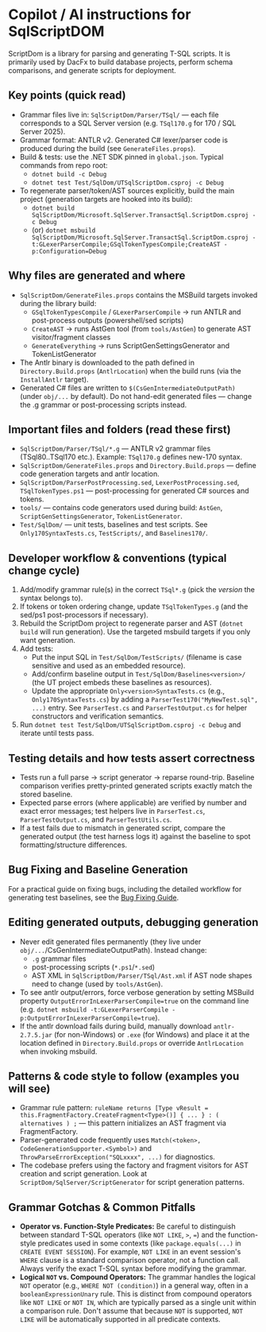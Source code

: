 # Copilot / AI instructions for SqlScriptDOM

ScriptDom is a library for parsing and generating T-SQL scripts. It is primarily used by DacFx to build database projects, perform schema comparisons, and generate scripts for deployment.

## Key points (quick read)
- Grammar files live in: `SqlScriptDom/Parser/TSql/` — each file corresponds to a SQL Server version (e.g. `TSql170.g` for 170 / SQL Server 2025).
- Grammar format: ANTLR v2. Generated C# lexer/parser code is produced during the build (see `GenerateFiles.props`).
- Build & tests: use the .NET SDK pinned in `global.json`. Typical commands from repo root:
  - `dotnet build -c Debug`
  - `dotnet test Test/SqlDom/UTSqlScriptDom.csproj -c Debug`
- To regenerate parser/token/AST sources explicitly, build the main project (generation targets are hooked into its build):
  - `dotnet build SqlScriptDom/Microsoft.SqlServer.TransactSql.ScriptDom.csproj -c Debug`
  - (or) `dotnet msbuild SqlScriptDom/Microsoft.SqlServer.TransactSql.ScriptDom.csproj -t:GLexerParserCompile;GSqlTokenTypesCompile;CreateAST -p:Configuration=Debug`

## Why files are generated and where
- `SqlScriptDom/GenerateFiles.props` contains the MSBuild targets invoked during the library build:
  - `GSqlTokenTypesCompile` / `GLexerParserCompile` -> run ANTLR and post-process outputs (powershell/sed scripts)
  - `CreateAST` -> runs AstGen tool (from `tools/AstGen`) to generate AST visitor/fragment classes
  - `GenerateEverything` -> runs ScriptGenSettingsGenerator and TokenListGenerator
- The Antlr binary is downloaded to the path defined in `Directory.Build.props` (`AntlrLocation`) when the build runs (via the `InstallAntlr` target).
- Generated C# files are written to `$(CsGenIntermediateOutputPath)` (under `obj/...` by default). Do not hand-edit generated files — change the .g grammar or post-processing scripts instead.

## Important files and folders (read these first)
- `SqlScriptDom/Parser/TSql/*.g` — ANTLR v2 grammar files (TSql80..TSql170 etc.). Example: `TSql170.g` defines new-170 syntax.
- `SqlScriptDom/GenerateFiles.props` and `Directory.Build.props` — define code generation targets and antlr location.
- `SqlScriptDom/ParserPostProcessing.sed`, `LexerPostProcessing.sed`, `TSqlTokenTypes.ps1` — post-processing for generated C# sources and tokens.
- `tools/` — contains code generators used during build: `AstGen`, `ScriptGenSettingsGenerator`, `TokenListGenerator`.
- `Test/SqlDom/` — unit tests, baselines and test scripts. See `Only170SyntaxTests.cs`, `TestScripts/`, and `Baselines170/`.

## Developer workflow & conventions (typical change cycle)
1. Add/modify grammar rule(s) in the correct `TSql*.g` (pick the _version_ the syntax belongs to).
2. If tokens or token ordering change, update `TSqlTokenTypes.g` (and the sed/ps1 post-processors if necessary).
3. Rebuild the ScriptDom project to regenerate parser and AST (`dotnet build` will run generation). Use the targeted msbuild targets if you only want generation.
4. Add tests:
   - Put the input SQL in `Test/SqlDom/TestScripts/` (filename is case sensitive and used as an embedded resource).
   - Add/confirm baseline output in `Test/SqlDom/Baselines<version>/` (the UT project embeds these baselines as resources).
   - Update the appropriate `Only<version>SyntaxTests.cs` (e.g., `Only170SyntaxTests.cs`) by adding a `ParserTest170("MyNewTest.sql", ...)` entry. See `ParserTest.cs` and `ParserTestOutput.cs` for helper constructors and verification semantics.
5. Run `dotnet test Test/SqlDom/UTSqlScriptDom.csproj -c Debug` and iterate until tests pass.

## Testing details and how tests assert correctness
- Tests run a full parse -> script generator -> reparse round-trip. Baseline comparison verifies pretty-printed generated scripts exactly match the stored baseline.
- Expected parse errors (where applicable) are verified by number and exact error messages; test helpers live in `ParserTest.cs`, `ParserTestOutput.cs`, and `ParserTestUtils.cs`.
- If a test fails due to mismatch in generated script, compare the generated output (the test harness logs it) against the baseline to spot formatting/structure differences.

## Bug Fixing and Baseline Generation
For a practical guide on fixing bugs, including the detailed workflow for generating test baselines, see the [Bug Fixing Guide](BUG_FIXING_GUIDE.md).

## Editing generated outputs, debugging generation
- Never edit generated files permanently (they live under `obj/...`/CsGenIntermediateOutputPath). Instead change:
  - `.g` grammar files
  - post-processing scripts (`*.ps1`/`*.sed`)
  - AST XML in `SqlScriptDom/Parser/TSql/Ast.xml` if AST node shapes need to change (used by `tools/AstGen`).
- To see antlr output/errors, force verbose generation by setting MSBuild property `OutputErrorInLexerParserCompile=true` on the command line (e.g. `dotnet msbuild -t:GLexerParserCompile -p:OutputErrorInLexerParserCompile=true`).
- If the antlr download fails during build, manually download `antlr-2.7.5.jar` (for non-Windows) or `.exe` (for Windows) and place it at the location defined in `Directory.Build.props` or override `AntlrLocation` when invoking msbuild.


## Patterns & code style to follow (examples you will see)
- Grammar rule pattern: `ruleName returns [Type vResult = this.FragmentFactory.CreateFragment<Type>()] { ... } : ( alternatives ) ;` — this pattern initializes an AST fragment via FragmentFactory.
- Parser-generated code frequently uses `Match(<token>, CodeGenerationSupporter.<Symbol>)` and `ThrowParseErrorException("SQLxxxx", ...)` for diagnostics.
- The codebase prefers using the factory and fragment visitors for AST creation and script generation. Look at `ScriptDom/SqlServer/ScriptGenerator` for script generation patterns.

## Grammar Gotchas & Common Pitfalls
- **Operator vs. Function-Style Predicates:** Be careful to distinguish between standard T-SQL operators (like `NOT LIKE`, `>`, `=`) and the function-style predicates used in some contexts (like `package.equals(...)` in `CREATE EVENT SESSION`). For example, `NOT LIKE` in an event session's `WHERE` clause is a standard comparison operator, not a function call. Always verify the exact T-SQL syntax before modifying the grammar.
- **Logical `NOT` vs. Compound Operators:** The grammar handles the logical `NOT` operator (e.g., `WHERE NOT (condition)`) in a general way, often in a `booleanExpressionUnary` rule. This is distinct from compound operators like `NOT LIKE` or `NOT IN`, which are typically parsed as a single unit within a comparison rule. Don't assume that because `NOT` is supported, `NOT LIKE` will be automatically supported in all predicate contexts.

